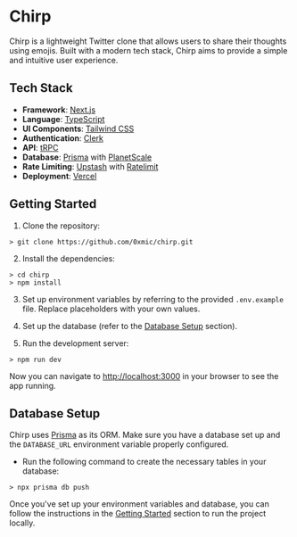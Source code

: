 # Chirp

Chirp is a lightweight Twitter clone that allows users to share their thoughts using emojis. Built with a modern tech stack, Chirp aims to provide a simple and intuitive user experience.

## Tech Stack

- **Framework**: [Next.js](https://nextjs.org)
- **Language**: [TypeScript](https://www.typescriptlang.org)
- **UI Components**: [Tailwind CSS](https://tailwindcss.com)
- **Authentication**: [Clerk](https://clerk.dev)
- **API**: [tRPC](https://trpc.io)
- **Database**: [Prisma](https://www.prisma.io) with [PlanetScale](https://planetscale.com/)
- **Rate Limiting**: [Upstash](https://upstash.com/) with [Ratelimit](http://www.npmjs.com/package/@upstash/ratelimit)
- **Deployment**: [Vercel](https://vercel.com)

## Getting Started

1. Clone the repository:

```
> git clone https://github.com/0xmic/chirp.git
```

2. Install the dependencies:

```
> cd chirp
> npm install
```

3. Set up environment variables by referring to the provided `.env.example` file. Replace placeholders with your own values.

4. Set up the database (refer to the [Database Setup](#database-setup) section).

5. Run the development server:

```
> npm run dev
```

Now you can navigate to [http://localhost:3000](http://localhost:3000) in your browser to see the app running.

## Database Setup

Chirp uses [Prisma](https://www.prisma.io) as its ORM. Make sure you have a database set up and the `DATABASE_URL` environment variable properly configured.

- Run the following command to create the necessary tables in your database:

```
> npx prisma db push
```

Once you've set up your environment variables and database, you can follow the instructions in the [Getting Started](#getting-started) section to run the project locally.
